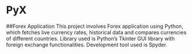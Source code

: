 # PyX
##Forex Application
This project involves Forex application using Python, which fetches live currency rates, historical data and compares currencies of different countries.  Library used is Python’s Tkinter GUI library with foreign exchange functionalities. Development tool used is Spyder.
